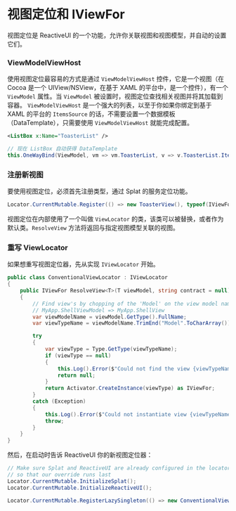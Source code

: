 # 视图定位和 IViewFor

视图定位是 ReactiveUI 的一个功能，允许你关联视图和视图模型，并自动的设置它们。

### ViewModelViewHost

使用视图定位最容易的方式是通过 `ViewModelViewHost` 控件，它是一个视图（在 Cocoa 是一个 UIView/NSView，在基于 XAML 的平台中，是一个控件），有一个 `ViewModel` 属性。当
`ViewModel` 被设置时，视图定位查找相关视图并将其加载到容器。
`ViewModelViewHost` 是一个强大的列表，以至于你如果你绑定到基于 XAML 的平台的 `ItemsSource` 的话，不需要设置一个数据模板（DataTemplate），只需要使用 `ViewModelViewHost` 就能完成配置。

```xml
<ListBox x:Name="ToasterList" />
```

```cs
// 现在 ListBox 自动获得 DataTemplate
this.OneWayBind(ViewModel, vm => vm.ToasterList, v => v.ToasterList.ItemsSource);
```

### 注册新视图

要使用视图定位，必须首先注册类型，通过 Splat 的服务定位功能。

```cs
Locator.CurrentMutable.Register(() => new ToasterView(), typeof(IViewFor<ToasterViewModel>)); 
```

视图定位在内部使用了一个叫做 `ViewLocator` 的类，该类可以被替换，或者作为默认类。`ResolveView` 方法将返回与指定视图模型关联的视图。


### 重写 ViewLocator

如果想重写视图定位器，先从实现 `IViewLocator` 开始。

```c#
public class ConventionalViewLocator : IViewLocator
{
    public IViewFor ResolveView<T>(T viewModel, string contract = null) where T : class
    {
        // Find view's by chopping of the 'Model' on the view model name
        // MyApp.ShellViewModel => MyApp.ShellView
        var viewModelName = viewModel.GetType().FullName;
        var viewTypeName = viewModelName.TrimEnd("Model".ToCharArray());

        try
        {
            var viewType = Type.GetType(viewTypeName);
            if (viewType == null)
            {
                this.Log().Error($"Could not find the view {viewTypeName} for view model {viewModelName}.");
                return null;
            }
            return Activator.CreateInstance(viewType) as IViewFor;
        }
        catch (Exception)
        {
            this.Log().Error($"Could not instantiate view {viewTypeName}.");
            throw;
        }
    }
}
```

然后，在启动时告诉 ReactiveUI 你的新视图定位器：

```c#
// Make sure Splat and ReactiveUI are already configured in the locator
// so that our override runs last
Locator.CurrentMutable.InitializeSplat();
Locator.CurrentMutable.InitializeReactiveUI();

Locator.CurrentMutable.RegisterLazySingleton(() => new ConventionalViewLocator(), typeof(IViewLocator));
```
